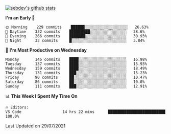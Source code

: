 [![sebdev's github stats](https://github-readme-stats.vercel.app/api?username=sebdeveloper6952&theme=vue-dark)](https://github.com/anuraghazra/github-readme-stats)
<!--START_SECTION:waka-->
**I'm an Early 🐤** 

```text
🌞 Morning    229 commits    ██████░░░░░░░░░░░░░░░░░░░   26.63% 
🌆 Daytime    332 commits    █████████░░░░░░░░░░░░░░░░   38.6% 
🌃 Evening    266 commits    ███████░░░░░░░░░░░░░░░░░░   30.93% 
🌙 Night      33 commits     █░░░░░░░░░░░░░░░░░░░░░░░░   3.84%

```
📅 **I'm Most Productive on Wednesday** 

```text
Monday       146 commits    ████░░░░░░░░░░░░░░░░░░░░░   16.98% 
Tuesday      137 commits    ████░░░░░░░░░░░░░░░░░░░░░   15.93% 
Wednesday    159 commits    ████░░░░░░░░░░░░░░░░░░░░░   18.49% 
Thursday     131 commits    ███░░░░░░░░░░░░░░░░░░░░░░   15.23% 
Friday       90 commits     ██░░░░░░░░░░░░░░░░░░░░░░░   10.47% 
Saturday     86 commits     ██░░░░░░░░░░░░░░░░░░░░░░░   10.0% 
Sunday       111 commits    ███░░░░░░░░░░░░░░░░░░░░░░   12.91%

```


📊 **This Week I Spent My Time On** 

```text
🔥 Editors: 
VS Code                  14 hrs 22 mins      █████████████████████████   100.0%

```


 Last Updated on 29/07/2021
<!--END_SECTION:waka-->
